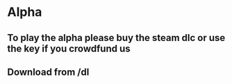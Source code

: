 # Alpha
## To play the alpha please buy the steam dlc or use the key if you crowdfund us
## Download from /dl
